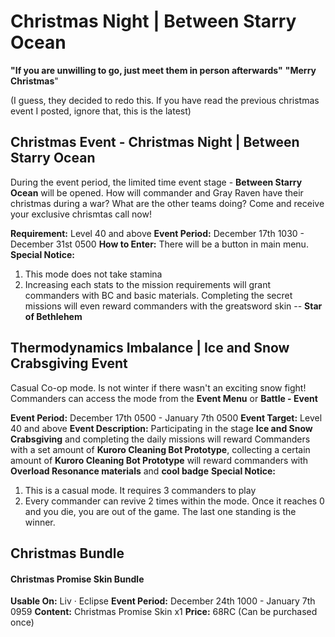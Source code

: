 # Christmas Night | Between Starry Ocean

**"If you are unwilling to go, just meet them in person afterwards"**
**"Merry Christmas**"

(I guess, they decided to redo this. If you have read the previous christmas event I posted, ignore that, this is the latest)

## Christmas Event - Christmas Night | Between Starry Ocean

During the event period, the limited time event stage - **Between Starry Ocean** will be opened. How will commander and Gray Raven have their christmas during a war? What are the other teams doing? Come and receive your exclusive chrismtas call now!

**Requirement:** Level 40 and above
**Event Period:** December 17th 1030 - December 31st 0500
**How to Enter:** There will be a button in main menu.
**Special Notice:**
1) This mode does not take stamina
2) Increasing each stats to the mission requirements will grant commanders with BC and basic materials. Completing the secret missions will even reward commanders with the greatsword skin -- **Star of Bethlehem**

## Thermodynamics Imbalance | Ice and Snow Crabsgiving Event

Casual Co-op mode. Is not winter if there wasn't an exciting snow fight!
Commanders can access the mode from the **Event Menu** or **Battle - Event**

**Event Period:** December 17th 0500 - January 7th 0500
**Event Target:** Level 40 and above
**Event Description:** Participating in the stage **Ice and Snow Crabsgiving** and completing the daily missions will reward Commanders with a set amount of **Kuroro Cleaning Bot Prototype**, collecting a certain amount of **Kuroro Cleaning Bot Prototype** will reward commanders with **Overload Resonance materials** and **cool badge** 
**Special Notice:**
1) This is a casual mode. It requires 3 commanders to play
2) Every commander can revive 2 times within the mode. Once it reaches 0 and you die, you are out of the game. The last one standing is the winner.

## Christmas Bundle

#### Christmas Promise Skin Bundle

**Usable On:** Liv · Eclipse
**Event Period:** December 24th 1000 - January 7th 0959
**Content:** Christmas Promise Skin x1
**Price:** 68RC (Can be purchased once)




